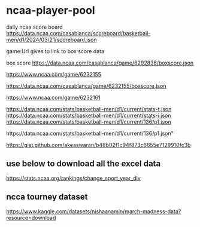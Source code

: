 # ncaa-player-pool

daily ncaa score board 
https://data.ncaa.com/casablanca/scoreboard/basketball-men/d1/2024/03/21/scoreboard.json

game:Url gives to link to box score data

box score
https://data.ncaa.com/casablanca/game/6292836/boxscore.json


https://www.ncaa.com/game/6232155

https://data.ncaa.com/casablanca/game/6232155/boxscore.json

https://www.ncaa.com/game/6232161


https://data.ncaa.com/stats/basketball-men/d1/current/stats-t.json
https://data.ncaa.com/stats/basketball-men/d1/current/stats-i.json
https://data.ncaa.com/stats/basketball-men/d1/current/136/p1.json

https:\/\/data.ncaa.com\/stats\/basketball-men\/d1\/current\/136\/p1.json"




https://gist.github.com/akeaswaran/b48b02f1c94f873c6655e7129910fc3b


## use below to download all the excel data
https://stats.ncaa.org/rankings/change_sport_year_div


## ncca tourney dataset 
https://www.kaggle.com/datasets/nishaanamin/march-madness-data?resource=download